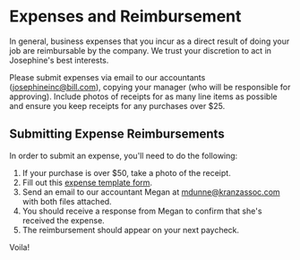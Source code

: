 # Expenses and Reimbursement

In general, business expenses that you incur as a direct result of doing your job are reimbursable by the company. We trust your discretion to act in Josephine's best interests.

Please submit expenses via email to our accountants (josephineinc@bill.com), copying your manager (who will be responsible for approving). Include photos of receipts for as many line items as possible and ensure you keep receipts for any purchases over $25.

## Submitting Expense Reimbursements

In order to submit an expense, you'll need to do the following:

1. If your purchase is over $50, take a photo of the receipt.
2. Fill out this [expense template form](https://drive.google.com/open?id=0B-xEryEZORfWUUlFZEZkaHlnRUk).
3. Send an email to our accountant Megan at mdunne@kranzassoc.com with both files attached.
4. You should receive a response from Megan to confirm that she's received the expense.
5. The reimbursement should appear on your next paycheck.

Voila!
